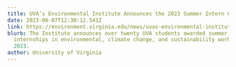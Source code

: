 ```yaml
---
title: UVA’s Environmental Institute Announces the 2023 Summer Intern Cohort
date: 2023-06-07T12:30:12.541Z
link: https://environment.virginia.edu/news/uvas-environmental-institute-announces-2023-summer-intern-cohort
blurb: The Institute announces over twenty UVA students awarded summer
  internships in environmental, climate change, and sustainability work for
  2023.
author: University of Virginia
---
```

